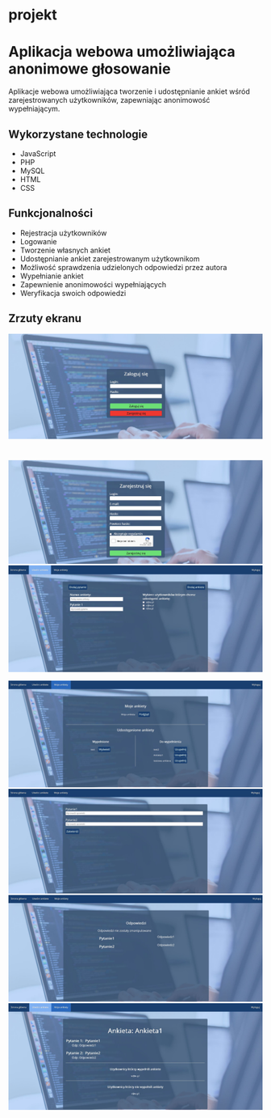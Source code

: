 # projekt
# Aplikacja webowa umożliwiająca anonimowe głosowanie 

Aplikacje webowa umożliwiająca tworzenie i udostępnianie ankiet wśród zarejestrowanych użytkowników, zapewniając anonimowość wypełniającym.

## Wykorzystane technologie

- JavaScript
- PHP
- MySQL
- HTML
- CSS
## Funkcjonalności 
- Rejestracja użytkowników
- Logowanie
- Tworzenie własnych ankiet
- Udostępnianie ankiet zarejestrowanym użytkownikom
- Możliwość sprawdzenia udzielonych odpowiedzi przez autora 
- Wypełnianie ankiet
- Zapewnienie anonimowości wypełniających
- Weryfikacja swoich odpowiedzi
## Zrzuty ekranu
![Alt text](/screenshots/test.JPG "Optional Title")
#
![Alt text](/screenshots/2.JPG "Optional Title")
 <br />
![Alt text](/screenshots/3.JPG "Optional Title")

![Alt text](/screenshots/4.JPG "Optional Title")
![Alt text](/screenshots/5.JPG "Optional Title")
![Alt text](/screenshots/6.JPG "Optional Title")
![Alt text](/screenshots/7.JPG "Optional Title")
